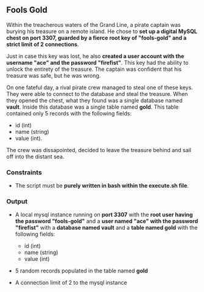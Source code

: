 ## Fools Gold

Within the treacherous waters of the Grand Line, a pirate captain was burying his treasure on a remote island. He chose to **set up a digital MySQL chest on port 3307, guarded by a fierce root key of "fools-gold" and a strict limit of 2 connections**.

Just in case this key was lost, he also **created a user account with the username "ace" and the password "firefist"**. This key had the ability to unlock the entirety of the treasure. The captain was confident that his treasure was safe, but he was wrong.

On one fateful day, a rival pirate crew managed to steal one of these keys. They were able to connect to the database and steal the treasure. When they opened the chest, what they found was a single database named **vault**. Inside this database was a single table named **gold**. This table contained only 5 records with the following fields:

- id (int)
- name (string)
- value (int).

The crew was dissapointed, decided to leave the treasure behind and sail off into the distant sea.

### Constraints

- The script must be **purely written in bash within the execute.sh file**.

### Output

- A local mysql instance running on **port 3307** with the **root user having the password "fools-gold"** and a **user named "ace" with the password "firefist"** with a **database named vault** and a **table named gold** with the following fields:

  - id (int)
  - name (string)
  - value (int)

- 5 random records populated in the table named **gold**

- A connection limit of 2 to the mysql instance
